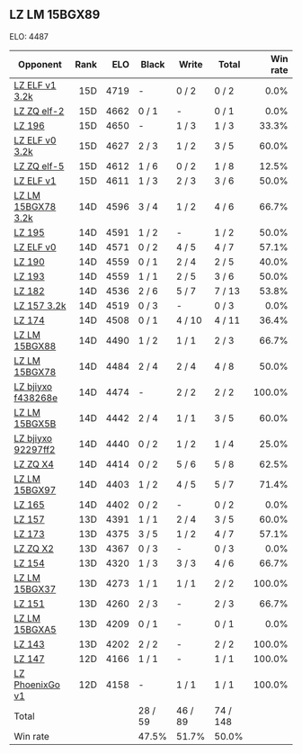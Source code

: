 ## LZ LM 15BGX89 ##

ELO: 4487

Opponent | Rank | ELO | Black | Write | Total | Win rate
---------|-----:|----:|-------|-------|-------|-------:
[LZ ELF v1 3.2k](LZ%20ELF%20v1%203.2k.md) | 15D | 4719 | - | 0 / 2 | 0 / 2 | 0.0%
[LZ ZQ elf-2](LZ%20ZQ%20elf-2.md) | 15D | 4662 | 0 / 1 | - | 0 / 1 | 0.0%
[LZ 196](LZ%20196.md) | 15D | 4650 | - | 1 / 3 | 1 / 3 | 33.3%
[LZ ELF v0 3.2k](LZ%20ELF%20v0%203.2k.md) | 15D | 4627 | 2 / 3 | 1 / 2 | 3 / 5 | 60.0%
[LZ ZQ elf-5](LZ%20ZQ%20elf-5.md) | 15D | 4612 | 1 / 6 | 0 / 2 | 1 / 8 | 12.5%
[LZ ELF v1](LZ%20ELF%20v1.md) | 15D | 4611 | 1 / 3 | 2 / 3 | 3 / 6 | 50.0%
[LZ LM 15BGX78 3.2k](LZ%20LM%2015BGX78%203.2k.md) | 14D | 4596 | 3 / 4 | 1 / 2 | 4 / 6 | 66.7%
[LZ 195](LZ%20195.md) | 14D | 4591 | 1 / 2 | - | 1 / 2 | 50.0%
[LZ ELF v0](LZ%20ELF%20v0.md) | 14D | 4571 | 0 / 2 | 4 / 5 | 4 / 7 | 57.1%
[LZ 190](LZ%20190.md) | 14D | 4559 | 0 / 1 | 2 / 4 | 2 / 5 | 40.0%
[LZ 193](LZ%20193.md) | 14D | 4559 | 1 / 1 | 2 / 5 | 3 / 6 | 50.0%
[LZ 182](LZ%20182.md) | 14D | 4536 | 2 / 6 | 5 / 7 | 7 / 13 | 53.8%
[LZ 157 3.2k](LZ%20157%203.2k.md) | 14D | 4519 | 0 / 3 | - | 0 / 3 | 0.0%
[LZ 174](LZ%20174.md) | 14D | 4508 | 0 / 1 | 4 / 10 | 4 / 11 | 36.4%
[LZ LM 15BGX88](LZ%20LM%2015BGX88.md) | 14D | 4490 | 1 / 2 | 1 / 1 | 2 / 3 | 66.7%
[LZ LM 15BGX78](LZ%20LM%2015BGX78.md) | 14D | 4484 | 2 / 4 | 2 / 4 | 4 / 8 | 50.0%
[LZ bjiyxo f438268e](LZ%20bjiyxo%20f438268e.md) | 14D | 4474 | - | 2 / 2 | 2 / 2 | 100.0%
[LZ LM 15BGX5B](LZ%20LM%2015BGX5B.md) | 14D | 4442 | 2 / 4 | 1 / 1 | 3 / 5 | 60.0%
[LZ bjiyxo 92297ff2](LZ%20bjiyxo%2092297ff2.md) | 14D | 4440 | 0 / 2 | 1 / 2 | 1 / 4 | 25.0%
[LZ ZQ X4](LZ%20ZQ%20X4.md) | 14D | 4414 | 0 / 2 | 5 / 6 | 5 / 8 | 62.5%
[LZ LM 15BGX97](LZ%20LM%2015BGX97.md) | 14D | 4403 | 1 / 2 | 4 / 5 | 5 / 7 | 71.4%
[LZ 165](LZ%20165.md) | 14D | 4402 | 0 / 2 | - | 0 / 2 | 0.0%
[LZ 157](LZ%20157.md) | 13D | 4391 | 1 / 1 | 2 / 4 | 3 / 5 | 60.0%
[LZ 173](LZ%20173.md) | 13D | 4375 | 3 / 5 | 1 / 2 | 4 / 7 | 57.1%
[LZ ZQ X2](LZ%20ZQ%20X2.md) | 13D | 4367 | 0 / 3 | - | 0 / 3 | 0.0%
[LZ 154](LZ%20154.md) | 13D | 4320 | 1 / 3 | 3 / 3 | 4 / 6 | 66.7%
[LZ LM 15BGX37](LZ%20LM%2015BGX37.md) | 13D | 4273 | 1 / 1 | 1 / 1 | 2 / 2 | 100.0%
[LZ 151](LZ%20151.md) | 13D | 4260 | 2 / 3 | - | 2 / 3 | 66.7%
[LZ LM 15BGXA5](LZ%20LM%2015BGXA5.md) | 13D | 4209 | 0 / 1 | - | 0 / 1 | 0.0%
[LZ 143](LZ%20143.md) | 13D | 4202 | 2 / 2 | - | 2 / 2 | 100.0%
[LZ 147](LZ%20147.md) | 12D | 4166 | 1 / 1 | - | 1 / 1 | 100.0%
[LZ PhoenixGo v1](LZ%20PhoenixGo%20v1.md) | 12D | 4158 | - | 1 / 1 | 1 / 1 | 100.0%
Total | | | 28 / 59 | 46 / 89 | 74 / 148 | 
Win rate| | | 47.5% | 51.7% | 50.0% | 
